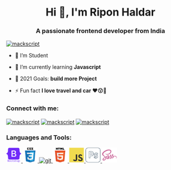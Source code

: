 <h1 align="center">Hi 👋, I'm Ripon Haldar</h1>
<h3 align="center">A passionate frontend developer from India</h3>



<p align="left"> <a href="https://twitter.com/mackscript" target="blank"><img src="https://img.shields.io/twitter/follow/mackscript?logo=twitter&style=for-the-badge" alt="mackscript" /></a> </p>

- 🔭 I’m Student

- 🌱 I’m currently learning **Javascript**

- 🥅 2021 Goals: **build more Project**

- ⚡ Fun fact **I love travel and car ❤😗🚗**

<h3 align="left">Connect with me:</h3>
<p align="left">
<a href="https://twitter.com/mackscript" target="blank"><img align="center" src="https://cdn.jsdelivr.net/npm/simple-icons@3.0.1/icons/twitter.svg" alt="mackscript" height="30" width="40" /></a>
<a href="https://fb.com/mackscript" target="blank"><img align="center" src="https://cdn.jsdelivr.net/npm/simple-icons@3.0.1/icons/facebook.svg" alt="mackscript" height="30" width="40" /></a>
<a href="https://instagram.com/mackscript" target="blank"><img align="center" src="https://cdn.jsdelivr.net/npm/simple-icons@3.0.1/icons/instagram.svg" alt="mackscript" height="30" width="40" /></a>
</p>

<h3 align="left">Languages and Tools:</h3>
<p align="left"> <a href="https://getbootstrap.com" target="_blank"> <img src="https://raw.githubusercontent.com/devicons/devicon/master/icons/bootstrap/bootstrap-plain-wordmark.svg" alt="bootstrap" width="40" height="40"/> </a> <a href="https://www.w3schools.com/css/" target="_blank"> <img src="https://raw.githubusercontent.com/devicons/devicon/master/icons/css3/css3-original-wordmark.svg" alt="css3" width="40" height="40"/> </a> <a href="https://git-scm.com/" target="_blank"> <img src="https://www.vectorlogo.zone/logos/git-scm/git-scm-icon.svg" alt="git" width="40" height="40"/> </a> <a href="https://www.w3.org/html/" target="_blank"> <img src="https://raw.githubusercontent.com/devicons/devicon/master/icons/html5/html5-original-wordmark.svg" alt="html5" width="40" height="40"/> </a> <a href="https://developer.mozilla.org/en-US/docs/Web/JavaScript" target="_blank"> <img src="https://raw.githubusercontent.com/devicons/devicon/master/icons/javascript/javascript-original.svg" alt="javascript" width="40" height="40"/> </a> <a href="https://www.photoshop.com/en" target="_blank"> <img src="https://raw.githubusercontent.com/devicons/devicon/master/icons/photoshop/photoshop-line.svg" alt="photoshop" width="40" height="40"/> </a> <a href="https://sass-lang.com" target="_blank"> <img src="https://raw.githubusercontent.com/devicons/devicon/master/icons/sass/sass-original.svg" alt="sass" width="40" height="40"/> </a> </p>

